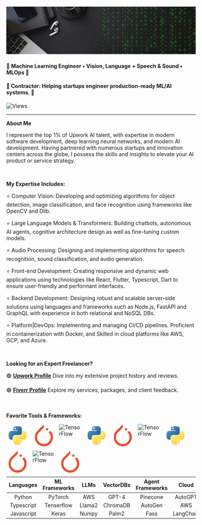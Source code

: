 ![Banner Image](./banner.png "Banner Image")

#### **🤖 Machine Learning Engineer • Vision, Language + Speech & Sound • MLOps 🤖**
#### **📝 Contractor: Helping startups engineer production-ready ML/AI systems. 📝**
![Views](https://komarev.com/ghpvc/?username=IusztinPaul)

---

**About Me**

I represent the top 1% of Upwork AI talent, with expertise in modern software development, deep learning neural networks, and modern AI development. 
Having partnered with numerous startups and innovation centers across the globe, I possess the skills and insights to elevate your AI product or service strategy.

<br />

**My Expertise Includes:**


⭐ Computer Vision: Developing and optimizing algorithms for object detection, image classification, and face recognition using frameworks like OpenCV and Dlib.
  
⭐ Large Language Models & Transformers: Building chatbots, autonomous AI agents, cognitive architecture design as well as fine-tuning custom models.
  
⭐ Audio Processing: Designing and implementing algorithms for speech recognition, sound classification, and audio generation.
  
⭐ Front-end Development: Creating responsive and dynamic web applications using technologies like React, Flutter, Typescript, Dart to ensure user-friendly and performant interfaces.
  
⭐ Backend Development: Designing robust and scalable server-side solutions using languages and frameworks such as Node.js, FastAPI and GraphQL with experience in both relational and NoSQL DBs.
  
⭐ Platform|DevOps: Implementing and managing CI/CD pipelines. Proficient in containerization with Docker, and Skilled in cloud platforms like AWS, GCP, and Azure.

<br />


**Looking for an Expert Freelancer?**


🟢 [**Upwork Profile**](https://www.upwork.com/fl/yourusername) Dive into my extensive project history and reviews.

🟢 [**Fiverr Profile**](https://www.fiverr.com/yourusername) Explore my services, packages, and client feedback.

<br />

**Favorite Tools & Frameworks:**

<img align="left" alt="Python" width="60px" style="padding-right:10px; padding-bottom: 10px" src="https://github.com/devicons/devicon/blob/master/icons/python/python-original.svg" />
<img align="left" alt="Pytorch" width="60px" style="padding-right:10px;padding-bottom: 10px " src="https://github.com/devicons/devicon/blob/master/icons/pytorch/pytorch-original.svg" />
<img align="left" alt="TensorFlow" width="60px" style="padding-right:10px;padding-bottom: 10px" src="https://cdn.jsdelivr.net/gh/devicons/devicon/icons/tensorflow/tensorflow-original.svg" />
<img align="left" alt="Python" width="60px" style="padding-right:10px;padding-bottom: 10px" src="https://github.com/devicons/devicon/blob/master/icons/python/python-original.svg" />
<img align="left" alt="Pytorch" width="60px" style="padding-right:10px;padding-bottom: 10px" src="https://github.com/devicons/devicon/blob/master/icons/pytorch/pytorch-original.svg" />
<img align="left" alt="TensorFlow" width="60px" style="padding-right:10px; padding-bottom: 10px" src="https://cdn.jsdelivr.net/gh/devicons/devicon/icons/tensorflow/tensorflow-original.svg" />
<img align="left" alt="Python" width="60px" style="padding-right:10px; padding-bottom: 10px" src="https://github.com/devicons/devicon/blob/master/icons/python/python-original.svg" />
<img align="left" alt="Pytorch" width="60px" style="padding-right:10px; padding-bottom: 10px" src="https://github.com/devicons/devicon/blob/master/icons/pytorch/pytorch-original.svg" />
<img align="left" alt="TensorFlow" width="60px" style="padding-right:10px; padding-bottom: 10px" src="https://cdn.jsdelivr.net/gh/devicons/devicon/icons/tensorflow/tensorflow-original.svg" />
<img align="left" alt="Pytorch" width="60px" style="padding-right:10px; padding-bottom: 10px" src="https://github.com/devicons/devicon/blob/master/icons/pytorch/pytorch-original.svg" />

<div style="margin-top: 10px;">

| Languages | ML Frameworks | LLMs | VectorDBs | Agent Frameworks | Cloud | Cloud | NLTK | FastText |
|:-:|:-:|:-:|:-:|:-:|:-:|:-:|:-:|:-:|
| Python | PyTorch | AWS | GPT-4 | Pinecone | AutoGPT | GCP | Airflow | Prometheus |
| Typescript | Tenserflow | Llama2 | ChromaDB | AutoGen | AWS | Linux | Git | Docker |
| Javascript | Keras | Numpy | Palm2 | Fass | LangChain | Azure | GraphQL | VueJS |

</div>




